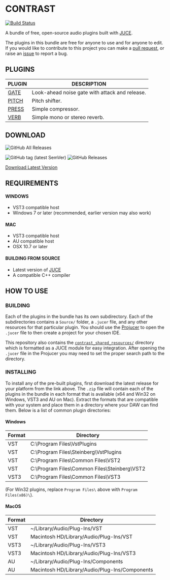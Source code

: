 # CONTRAST

[![Build Status](https://dev.azure.com/ImJimmi/Contrast/_apis/build/status/ImJimmi.Contrast?branchName=azure_pipelines)](https://dev.azure.com/ImJimmi/Contrast/_build/latest?definitionId=3&branchName=azure_pipelines)

A bundle of free, open-source audio plugins built with [JUCE](https://juce.com/).

The plugins in this bundle are free for anyone to use and for anyone to edit. If you would like to contribute to this project you can make a [pull request](https://github.com/ImJimmi/Contrast/pulls), or raise an [issue](https://github.com/ImJimmi/Contrast/issues) to report a bug.

## PLUGINS
| PLUGIN | DESCRIPTION |
| ------ | ----------- |
| [GATE](Gate/) | Look-ahead noise gate with attack and release. |
| [PITCH](Pitch/) | Pitch shifter. |
| [PRESS](Press/) | Simple compressor. |
| [VERB](Verb/) | Simple mono or stereo reverb. |

## DOWNLOAD
![GitHub All Releases](https://img.shields.io/github/downloads/ImJimmi/Contrast/total?label=Total%20Downloads)

![GitHub tag (latest SemVer)](https://img.shields.io/github/v/tag/ImJimmi/Contrast?label=Latest%20Version)
![GitHub Releases](https://img.shields.io/github/downloads/ImJimmi/Contrast/latest/total?label=Latest%20Version%20Downloads)

[Download Latest Version](https://github.com/ImJimmi/Contrast/releases/latest)

## REQUIREMENTS
#### WINDOWS
- VST3 compatible host
- Windows 7 or later (recommended, earlier version may also work)
#### MAC
- VST3 compatible host
- AU compatible host
- OSX 10.7 or later

#### BUILDING FROM SOURCE
- Latest version of [JUCE](https://github.com/juce-framework/JUCE)
- A compatible C++ compiler

## HOW TO USE
### BUILDING
Each of the plugins in the bundle has its own subdirectory. Each of the subdirectories contains a `Source/` folder, a `.jucer` file, and any other resources for that particular plugin. You should use the [Projucer](https://juce.com/discover/projucer) to open the `.jucer` file to then create a project for your chosen IDE.

This repository also contains the [`contrast_shared_resources/`](https://github.com/ImJimmi/Contrast/tree/master/contrast_shared_resources) directory which is formatted as a JUCE module for easy integration. After opening the `.jucer` file in the Projucer you may need to set the proper search path to the directory.

### INSTALLING
To install any of the pre-built plugins, first download the latest release for your platform from the link above. The `.zip` file will contain each of the plugins in the bundle in each format that is available (x64 and Win32 on Windows, VST3 and AU on Mac). Extract the formats that are compatible with your system and place them in a directory where your DAW can find them. Below is a list of common plugin directories:

#### Windows
| Format | Directory |
| ------ | --------- |
| VST | C:\Program Files\VstPlugins |
| VST | C:\Program Files\Steinberg\VstPlugins |
| VST | C:\Program Files\Common Files\VST2 |
| VST | C:\Program Files\Common Files\Steinberg\VST2 |
| VST3 | C:\Program Files\Common Files\VST3 |

(For Win32 plugins, replace `Program Files\` above with `Program Files(x86)\`).

#### MacOS
| Format | Directory |
| ------ | --------- |
| VST | ~/Library/Audio/Plug-Ins/VST |
| VST | Macintosh HD/Library/Audio/Plug-Ins/VST |
| VST3 | ~/Library/Audio/Plug-Ins/VST3 |
| VST3 | Macintosh HD/Library/Audio/Plug-Ins/VST3 |
| AU | ~/Library/Audio/Plug-Ins/Components |
| AU | Macintosh HD/Library/Audio/Plug-Ins/Components |
